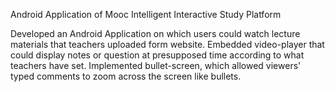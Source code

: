 Android Application of Mooc Intelligent Interactive Study Platform    

Developed an Android Application on which users could watch lecture materials that teachers uploaded form website.
Embedded video-player that could display notes or question at presupposed time according to what teachers have set.
Implemented bullet-screen, which allowed viewers' typed comments to zoom across the screen like bullets.
